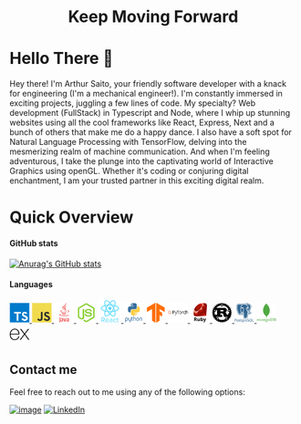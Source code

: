 <h1 align="center">Keep Moving Forward</h1>

# Hello There :wave:
Hey there! I'm Arthur Saito, your friendly software developer with a knack for engineering (I'm a mechanical engineer!). I'm constantly immersed in exciting projects, juggling a few lines of code. My specialty? Web development (FullStack) in Typescript and Node, where I whip up stunning websites using all the cool frameworks like React, Express, Next and a bunch of others that make me do a happy dance. I also have a soft spot for Natural Language Processing with TensorFlow, delving into the mesmerizing realm of machine communication. And when I'm feeling adventurous, I take the plunge into the captivating world of Interactive Graphics using openGL. Whether it's coding or conjuring digital enchantment, I am your trusted partner in this exciting digital realm.

# Quick Overview

 <div>
 <h4>GitHub stats</h4>
 
 [![Anurag's GitHub stats](https://github-readme-stats.vercel.app/api?username=ArthurDotSaito&theme=dark&show_icons=true&count_private=true)](https://github.com/anuraghazra/github-readme-stats)
 <h4>Languages </h4>
 <p >
  <a href="https://www.typescriptlang.org/" target="_blank">
    <img src="https://github.com/devicons/devicon/blob/master/icons/typescript/typescript-original.svg" alt="typescript" width="35" height="35" />
  </a>
   <a href="[https://reactnative.dev](https://developer.mozilla.org/en-US/docs/Web/JavaScript)" target="_blank">
    <img src="https://raw.githubusercontent.com/devicons/devicon/master/icons/javascript/javascript-original.svg" alt="javascript" width="35" height="35" />
  </a>
  <a href="https://www.oracle.com/br/java/" target="_blank">
    <img src="https://github.com/devicons/devicon/blob/master/icons/java/java-plain-wordmark.svg" alt="java" width="35" height="35" />
  </a>
  <a href="https://nodejs.org/en/" target="_blank">
    <img src="https://raw.githubusercontent.com/devicons/devicon/master/icons/nodejs/nodejs-original.svg" alt="node" width="35" height="35" />
  </a>
  <a href="https://reactjs.org" target="_blank">
    <img src="https://raw.githubusercontent.com/devicons/devicon/master/icons/react/react-original-wordmark.svg" alt="react" width="40" height="40" />
  </a>
  <a href="https://www.python.org/" target="_blank">
    <img src="https://github.com/devicons/devicon/blob/master/icons/python/python-original-wordmark.svg" alt="python" width="35" height="35" />
  </a>
  <a href="https://www.tensorflow.org/?gclid=CjwKCAjwh4ObBhAzEiwAHzZYU7PCrasUMHS6246gEHu8i96BGAFtwCDzXJTPs96PkdAiEwvo4-etDRoCApIQAvD_BwE" target="_blank">
    <img src="https://github.com/devicons/devicon/blob/master/icons/tensorflow/tensorflow-original.svg" alt="tensorflow" width="35" height="35" />
  </a>
  <a href="https://pytorch.org/" target="_blank">
    <img src="https://github.com/devicons/devicon/blob/master/icons/pytorch/pytorch-original-wordmark.svg" alt="pytorch" width="35" height="35" />
  </a>
  <a href="https://www.ruby-lang.org/en/" target="_blank">
    <img src="https://github.com/devicons/devicon/blob/master/icons/ruby/ruby-original-wordmark.svg" alt="ruby" width="35" height="35" />
  </a>
  <a href="https://www.rust-lang.org/" target="_blank">
    <img src="https://github.com/devicons/devicon/blob/master/icons/rust/rust-plain.svg" alt="rust" width="35" height="35" />
  </a>
  <a href="https://www.postgresql.org/" target="_blank">
    <img src="https://github.com/devicons/devicon/blob/master/icons/postgresql/postgresql-plain-wordmark.svg" alt="postgrees" width="35" height="35" />
  </a>
   <a href="https://www.mongodb.com/" target="_blank">
    <img src="https://github.com/devicons/devicon/blob/master/icons/mongodb/mongodb-plain-wordmark.svg" alt="mongodb" width="35" height="35" />
  </a>
    <a href="https://expressjs.com/" target="_blank">
    <img src="https://github.com/devicons/devicon/blob/master/icons/express/express-original.svg" alt="express" width="35" height="35" />
  </a>
  
 </p>
  
</div>

## Contact me

Feel free to reach out to me using any of the following options:

[![image](https://img.shields.io/badge/Microsoft_Outlook-0078D4?style=for-the-badge&logo=microsoft-outlook&logoColor=white)](mailto:arthur-saito@outlook.com)
[![LinkedIn](https://img.shields.io/badge/-LinkedIn-blue?style=for-the-badge&logo=linkedin)](https://www.linkedin.com/in/arthur-saito-398488120/)

<!---
ArthurDotSaito/ArthurDotSaito is a ✨ special ✨ repository because its `README.md` (this file) appears on your GitHub profile.
You can click the Preview link to take a look at your changes.
--->


